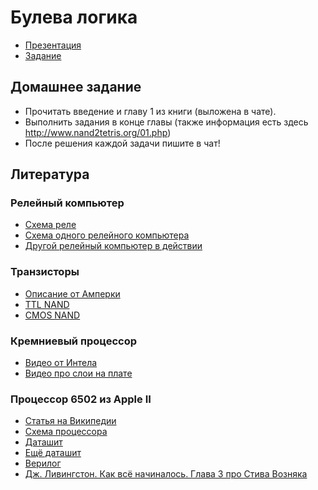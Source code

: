 # Булева логика

- [Презентация](http://www.nand2tetris.org/lectures/PDF/lecture%2001%20Boolean%20logic.pdf)
- [Задание](http://www.nand2tetris.org/01.php)

## Домашнее задание
- Прочитать введение и главу 1 из книги (выложена в чате).
- Выполнить задания в конце главы (также информация есть здесь http://www.nand2tetris.org/01.php)
- После решения каждой задачи пишите в чат!

## Литература

### Релейный компьютер

- [Схема реле](http://machinedesign.com/site-files/machinedesign.com/files/uploads/2014/07/relay_diagram.gif)
- [Схема одного релейного компьютера](http://www.relaiscomputer.nl/index.php/elements)
- [Другой релейный компьютер в действии](https://www.youtube.com/watch?v=NXeBR-lbnjI)

### Транзисторы
- [Описание от Амперки](http://wiki.amperka.ru/%D0%A1%D1%85%D0%B5%D0%BC%D0%BE%D1%82%D0%B5%D1%85%D0%BD%D0%B8%D0%BA%D0%B0:%D1%82%D1%80%D0%B0%D0%BD%D0%B7%D0%B8%D1%81%D1%82%D0%BE%D1%80%D1%8B)
- [TTL NAND](https://www.youtube.com/watch?v=WrF9KKq8Cfg)
- [CMOS NAND](http://www.falstad.com/circuit/e-cmosnand.html)

### Кремниевый процессор
- [Видео от Интела](https://www.youtube.com/watch?v=d9SWNLZvA8g)
- [Видео про слои на плате](https://www.youtube.com/watch?v=gBAKXvsaEiw)

### Процессор 6502 из Apple II
- [Статья на Википедии](https://ru.wikipedia.org/wiki/MOS_Technology_6502)
- [Схема процессора](http://ladybug.xs4all.nl/arlet/fpga/6502/6502_block_diagram.jpg)
- [Даташит](http://archive.6502.org/datasheets/rockwell_r65c00_microprocessors.pdf)
- [Ещё даташит](https://www.mdawson.net/vic20chrome/cpu/mos_6500_mpu_preliminary_may_1976.pdf)
- [Верилог](https://github.com/Arlet/verilog-6502)
- [Дж. Ливингстон. Как всё начиналось. Глава 3 про Стива Возняка](https://www.ozon.ru/context/detail/id/7309143/)
